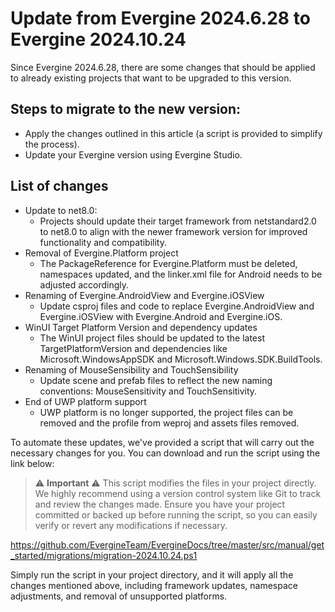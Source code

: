 # Update from Evergine 2024.6.28 to Evergine 2024.10.24

Since Evergine 2024.6.28, there are some changes that should be applied to already existing projects that want to be upgraded to this version. 

## Steps to migrate to the new version:
- Apply the changes outlined in this article (a script is provided to simplify the process).
- Update your Evergine version using Evergine Studio.

## List of changes

- Update to net8.0:
  - Projects should update their target framework from netstandard2.0 to net8.0 to align with the newer framework version for improved functionality and compatibility.
- Removal of Evergine.Platform project
  - The PackageReference for Evergine.Platform must be deleted, namespaces updated, and the linker.xml file for Android needs to be adjusted accordingly.
- Renaming of Evergine.AndroidView and Evergine.iOSView
  - Update csproj files and code to replace Evergine.AndroidView and Evergine.iOSView with Evergine.Android and Evergine.iOS.
- WinUI Target Platform Version and dependency updates
  - The WinUI project files should be updated to the latest TargetPlatformVersion and dependencies like Microsoft.WindowsAppSDK and Microsoft.Windows.SDK.BuildTools.
- Renaming of MouseSensibility and TouchSensibility
  - Update scene and prefab files to reflect the new naming conventions: MouseSensitivity and TouchSensitivity.
- End of UWP platform support
  - UWP platform is no longer supported, the project files can be removed and the profile from weproj and assets files removed.

To automate these updates, we've provided a script that will carry out the necessary changes for you. You can download and run the script using the link below:

> ⚠️ **Important** ⚠️ 
This script modifies the files in your project directly. We highly recommend using a version control system like Git to track and review the changes made. Ensure you have your project committed or backed up before running the script, so you can easily verify or revert any modifications if necessary.

https://github.com/EvergineTeam/EvergineDocs/tree/master/src/manual/get_started/migrations/migration-2024.10.24.ps1

Simply run the script in your project directory, and it will apply all the changes mentioned above, including framework updates, namespace adjustments, and removal of unsupported platforms.
